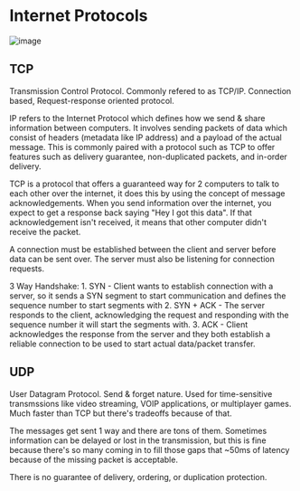 # Internet Protocols
![image](https://github.com/jyablonski/jyablonski_praq/assets/16946556/cbffb8f7-23b2-4822-be5c-cd9354b726e5)

## TCP
Transmission Control Protocol.  Commonly refered to as TCP/IP.  Connection based,  Request-response oriented protocol.

IP refers to the Internet Protocol which defines how we send & share information between computers.  It involves sending packets of data which consist of headers (metadata like IP address) and a payload of the actual message.  This is commonly paired with a protocol such as TCP to offer features such as delivery guarantee, non-duplicated packets, and in-order delivery.

TCP is a protocol that offers a guaranteed way for 2 computers to talk to each other over the internet, it does this by using the concept of message acknowledgements. When you send information over the internet, you expect to get a response back saying "Hey I got this data".  If that acknowledgement isn't received, it means that other computer didn't receive the packet.

A connection must be established between the client and server before data can be sent over.  The server must also be listening for connection requests. 

3 Way Handshake:
    1. SYN - Client wants to establish connection with a server, so it sends a SYN segment to start communication and defines the sequence number to start segments with
    2. SYN + ACK - The server responds to the client, acknowledging the request and responding with the sequence number it will start the segments with.
    3. ACK - Client acknowledges the response from the server and they both establish a reliable connection to be used to start actual data/packet transfer.


## UDP
User Datagram Protocol.  Send & forget nature. Used for time-sensitive transmssions like video streaming, VOIP applications, or multiplayer games.  Much faster than TCP but there's tradeoffs because of that.

The messages get sent 1 way and there are tons of them.  Sometimes information can be delayed or lost in the transmission, but this is fine because there's so many coming in to fill those gaps that ~50ms of latency because of the missing packet is acceptable.

There is no guarantee of delivery, ordering, or duplication protection.